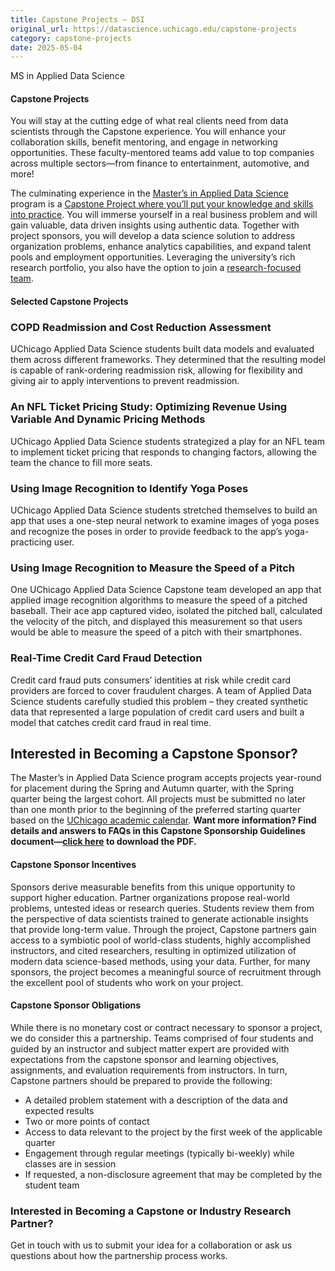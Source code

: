 ```yaml
---
title: Capstone Projects – DSI
original_url: https://datascience.uchicago.edu/capstone-projects
category: capstone-projects
date: 2025-05-04
---
```


MS in Applied Data Science

#### Capstone Projects

You will stay at the cutting edge of what real clients need from data scientists through the Capstone experience. You will enhance your collaboration skills, benefit mentoring, and engage in networking opportunities. These faculty-mentored teams add value to top companies across multiple sectors—from finance to entertainment, automotive, and more!

The culminating experience in the [Master’s in Applied Data Science](https://datascience.uchicago.edu/education/masters-programs/ms-in-applied-data-science/) program is a [Capstone Project where you’ll put your knowledge and skills into practice](https://www.youtube.com/watch?v=0WcB9SzlT84&list=PL0IrIAIuK93EonLgPKZ7oIcpt0p_j58vm&index=5). You will immerse yourself in a real business problem and will gain valuable, data driven insights using authentic data. Together with project sponsors, you will develop a data science solution to address organization problems, enhance analytics capabilities, and expand talent pools and employment opportunities. Leveraging the university’s rich research portfolio, you also have the option to join a [research-focused team](https://datascience.uchicago.edu/research/).

#### Selected Capstone Projects

### COPD Readmission and Cost Reduction Assessment

UChicago Applied Data Science students built data models and evaluated them across different frameworks. They determined that the resulting model is capable of rank-ordering readmission risk, allowing for flexibility and giving air to apply interventions to prevent readmission.

### An NFL Ticket Pricing Study: Optimizing Revenue Using Variable And Dynamic Pricing Methods

UChicago Applied Data Science students strategized a play for an NFL team to implement ticket pricing that responds to changing factors, allowing the team the chance to fill more seats.

### Using Image Recognition to Identify Yoga Poses

UChicago Applied Data Science students stretched themselves to build an app that uses a one-step neural network to examine images of yoga poses and recognize the poses in order to provide feedback to the app’s yoga-practicing user.

### Using Image Recognition to Measure the Speed of a Pitch

One UChicago Applied Data Science Capstone team developed an app that applied image recognition algorithms to measure the speed of a pitched baseball. Their ace app captured video, isolated the pitched ball, calculated the velocity of the pitch, and displayed this measurement so that users would be able to measure the speed of a pitch with their smartphones.

### Real-Time Credit Card Fraud Detection

Credit card fraud puts consumers’ identities at risk while credit card providers are forced to cover fraudulent charges. A team of Applied Data Science students carefully studied this problem – they created synthetic data that represented a large population of credit card users and built a model that catches credit card fraud in real time.

## Interested in Becoming a Capstone Sponsor?

The Master’s in Applied Data Science program accepts projects year-round for placement during the Spring and Autumn quarter, with the Spring quarter being the largest cohort. All projects must be submitted no later than one month prior to the beginning of the preferred starting quarter based on the [UChicago academic calendar](https://www.uchicago.edu/en/education-and-research/academic-calendar). **Want more information? Find details and answers to FAQs in this Capstone Sponsorship Guidelines document—[click here](https://datascience.uchicago.edu/wp-content/uploads/2024/11/MS-ADS-Capstone-Sponsor-Guide-2025-2.pdf) to download the PDF.**

#### Capstone Sponsor Incentives

Sponsors derive measurable benefits from this unique opportunity to support higher education. Partner organizations propose real-world problems, untested ideas or research queries. Students review them from the perspective of data scientists trained to generate actionable insights that provide long-term value. Through the project, Capstone partners gain access to a symbiotic pool of world-class students, highly accomplished instructors, and cited researchers, resulting in optimized utilization of modern data science-based methods, using your data. Further, for many sponsors, the project becomes a meaningful source of recruitment through the excellent pool of students who work on your project.

#### Capstone Sponsor Obligations

While there is no monetary cost or contract necessary to sponsor a project, we do consider this a partnership. Teams comprised of four students and guided by an instructor and subject matter expert are provided with expectations from the capstone sponsor and learning objectives, assignments, and evaluation requirements from instructors. In turn, Capstone partners should be prepared to provide the following:

* A detailed problem statement with a description of the data and expected results
* Two or more points of contact
* Access to data relevant to the project by the first week of the applicable quarter
* Engagement through regular meetings (typically bi-weekly) while classes are in session
* If requested, a non-disclosure agreement that may be completed by the student team

### Interested in Becoming a Capstone or Industry Research Partner?

Get in touch with us to submit your idea for a collaboration or ask us questions about how the partnership process works.
